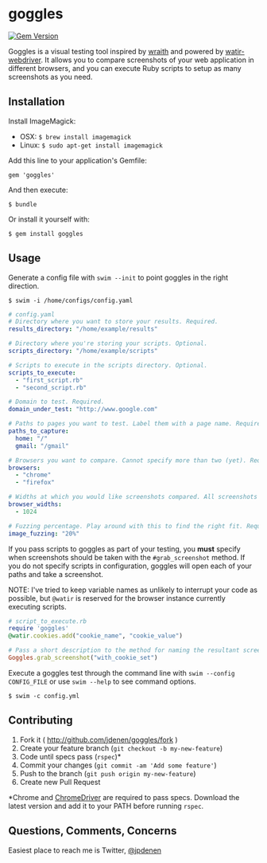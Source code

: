 # goggles
[![Gem Version](https://badge.fury.io/rb/goggles.png)](http://badge.fury.io/rb/goggles)

Goggles is a visual testing tool inspired by [wraith](http://github.com/bbc-news/wraith) and powered by [watir-webdriver](http://github.com/watir/watir-webdriver). It allows you to compare screenshots of your web application in different browsers, and you can execute Ruby scripts to setup as many screenshots as you need.

## Installation

Install ImageMagick:

* OSX: `$ brew install imagemagick`
* Linux: `$ sudo apt-get install imagemagick`

Add this line to your application's Gemfile:

    gem 'goggles'

And then execute:

    $ bundle

Or install it yourself with:

    $ gem install goggles

## Usage

Generate a config file with `swim --init` to point goggles in the right direction.

    $ swim -i /home/configs/config.yaml

``` yaml
# config.yaml
# Directory where you want to store your results. Required.
results_directory: "/home/example/results"

# Directory where you're storing your scripts. Optional.
scripts_directory: "/home/example/scripts"

# Scripts to execute in the scripts directory. Optional.
scripts_to_execute:
  - "first_script.rb"
  - "second_script.rb"

# Domain to test. Required.
domain_under_test: "http://www.google.com"

# Paths to pages you want to test. Label them with a page name. Required.
paths_to_capture: 
  home: "/"
  gmail: "/gmail"

# Browsers you want to compare. Cannot specify more than two (yet). Required.
browsers:
  - "chrome"
  - "firefox"

# Widths at which you would like screenshots compared. All screenshots will be taken at a height of 768. Required.
browser_widths:
  - 1024

# Fuzzing percentage. Play around with this to find the right fit. Required.
image_fuzzing: "20%"
```

If you pass scripts to goggles as part of your testing, you **must** specify when screenshots should be taken with the `#grab_screenshot` method. If you do not specify scripts in configuration, goggles will open each of your paths and take a screenshot.

NOTE: I've tried to keep variable names as unlikely to interrupt your code as possible, but `@watir` is reserved for the browser instance currently executing scripts.

``` ruby
# script_to_execute.rb
require 'goggles'
@watir.cookies.add("cookie_name", "cookie_value")

# Pass a short description to the method for naming the resultant screenshot
Goggles.grab_screenshot("with_cookie_set")
```

Execute a goggles test through the command line with `swim --config CONFIG_FILE` or use `swim --help` to see command options.

    $ swim -c config.yml

## Contributing

1. Fork it ( http://github.com/jdenen/goggles/fork )
2. Create your feature branch (`git checkout -b my-new-feature`)
3. Code until specs pass (`rspec`)*
4. Commit your changes (`git commit -am 'Add some feature'`)
5. Push to the branch (`git push origin my-new-feature`)
6. Create new Pull Request

\*Chrome and [ChromeDriver](http://code.google.com/p/selenium/wiki/ChromeDriver) are required to pass specs. Download the latest version and add it to your PATH before running `rspec`.

## Questions, Comments, Concerns
Easiest place to reach me is Twitter, [@jpdenen](http://twitter.com/jpdenen)
